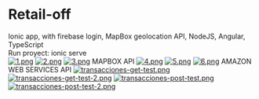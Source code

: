 # Retail-off
Ionic app, with firebase login, MapBox geolocation API, NodeJS, Angular, TypeScript <br/>
Run proyect: ionic serve <br/>
[![1.png](https://i.postimg.cc/W1vPJFTK/1.png)](https://postimg.cc/fJBPGb3j)
[![2.png](https://i.postimg.cc/m27vRLCS/2.png)](https://postimg.cc/2V8c7fHq)
[![3.png](https://i.postimg.cc/y8Bw8MTC/3.png)](https://postimg.cc/2VcHHXJ0)
MAPBOX API
[![4.png](https://i.postimg.cc/W1nxF59F/4.png)](https://postimg.cc/JsspS5CM)
[![5.png](https://i.postimg.cc/hGZwMfRK/5.png)](https://postimg.cc/gwRN2c07)
[![6.png](https://i.postimg.cc/QtBzzhj1/6.png)](https://postimg.cc/CBgJByBx)
AMAZON WEB SERVICES API
[![transacciones-get-test.png](https://i.postimg.cc/gkb7gCQL/transacciones-get-test.png)](https://postimg.cc/yWnndbV7)
[![transacciones-get-test-2.png](https://i.postimg.cc/tgG7JCMC/transacciones-get-test-2.png)](https://postimg.cc/3k93b7hP)
[![transacciones-post-test.png](https://i.postimg.cc/mZ7cx9Xp/transacciones-post-test.png)](https://postimg.cc/MXKZVn81)
[![transacciones-post-test-2.png](https://i.postimg.cc/R0j0yCcz/transacciones-post-test-2.png)](https://postimg.cc/Y4zkmHnX)
